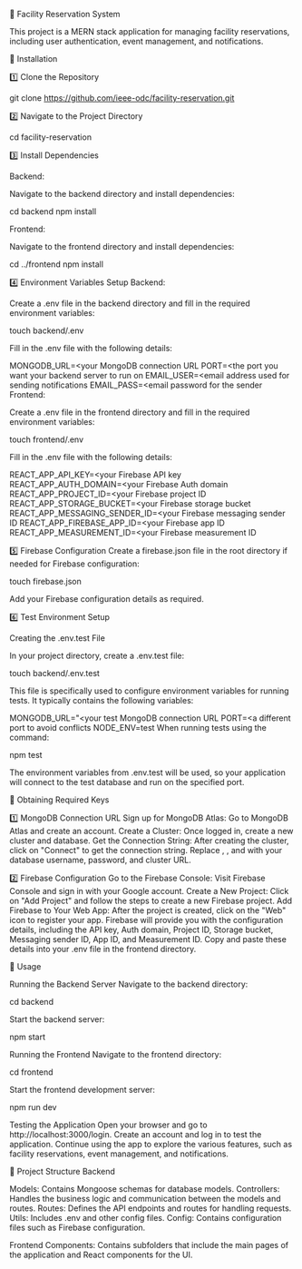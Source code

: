 🚀 Facility Reservation System


This project is a MERN stack application for managing facility reservations, including user authentication, event management, and notifications.

🔧 Installation

1️⃣ Clone the Repository

git clone https://github.com/ieee-odc/facility-reservation.git

2️⃣ Navigate to the Project Directory

cd facility-reservation

3️⃣ Install Dependencies

Backend:

Navigate to the backend directory and install dependencies:

cd backend
npm install

Frontend:

Navigate to the frontend directory and install dependencies:

cd ../frontend
npm install

4️⃣ Environment Variables Setup
Backend:

Create a .env file in the backend directory and fill in the required environment variables:

touch backend/.env

Fill in the .env file with the following details:

MONGODB_URL=<your MongoDB connection URL
PORT=<the port you want your backend server to run on
EMAIL_USER=<email address used for sending notifications
EMAIL_PASS=<email password for the sender 
Frontend:

Create a .env file in the frontend directory and fill in the required environment variables:

touch frontend/.env

Fill in the .env file with the following details:

REACT_APP_API_KEY=<your Firebase API key
REACT_APP_AUTH_DOMAIN=<your Firebase Auth domain
REACT_APP_PROJECT_ID=<your Firebase project ID
REACT_APP_STORAGE_BUCKET=<your Firebase storage bucket
REACT_APP_MESSAGING_SENDER_ID=<your Firebase messaging sender ID
REACT_APP_FIREBASE_APP_ID=<your Firebase app ID
REACT_APP_MEASUREMENT_ID=<your Firebase measurement ID

5️⃣ Firebase Configuration
Create a firebase.json file in the root directory if needed for Firebase configuration:

touch firebase.json

Add your Firebase configuration details as required.

6️⃣ Test Environment Setup

Creating the .env.test File

In your project directory, create a .env.test file:

touch backend/.env.test

This file is specifically used to configure environment variables for running tests. It typically contains the following variables:

MONGODB_URL="<your test MongoDB connection URL
PORT=<a different port to avoid conflicts
NODE_ENV=test
When running tests using the command:

npm test

The environment variables from .env.test will be used, so your application will connect to the test database and run on the specified port.

🔑 Obtaining Required Keys

1️⃣ MongoDB Connection URL
Sign up for MongoDB Atlas: Go to MongoDB Atlas and create an account.
Create a Cluster: Once logged in, create a new cluster and database.
Get the Connection String: After creating the cluster, click on "Connect" to get the connection string. Replace <username>, <password>, and <your-cluster-url> with your database username, password, and cluster URL.

2️⃣ Firebase Configuration
Go to the Firebase Console: Visit Firebase Console and sign in with your Google account.
Create a New Project: Click on "Add Project" and follow the steps to create a new Firebase project.
Add Firebase to Your Web App: After the project is created, click on the "Web" icon to register your app. Firebase will provide you with the configuration details, including the API key, Auth domain, Project ID, Storage bucket, Messaging sender ID, App ID, and Measurement ID.
Copy and paste these details into your .env file in the frontend directory.

🚀 Usage

Running the Backend Server
Navigate to the backend directory:

cd backend

Start the backend server:

npm start

Running the Frontend
Navigate to the frontend directory:

cd frontend

Start the frontend development server:

npm run dev

Testing the Application
Open your browser and go to http://localhost:3000/login.
Create an account and log in to test the application.
Continue using the app to explore the various features, such as facility reservations, event management, and notifications.

📂 Project Structure
Backend

Models: Contains Mongoose schemas for database models.
Controllers: Handles the business logic and communication between the models and routes.
Routes: Defines the API endpoints and routes for handling requests.
Utils: Includes .env and other config files.
Config: Contains configuration files such as Firebase configuration.

Frontend
Components: Contains subfolders that include the main pages of the application and React components for the UI.
